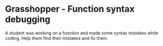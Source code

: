 <h1>Grasshopper - Function syntax debugging</h1>

<p>A student was working on a function and made some syntax mistakes while coding. Help them find their mistakes and fix them.</p>

